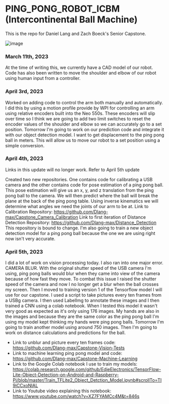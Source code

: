 # PING_PONG_ROBOT_ICBM (Intercontinental Ball Machine)

This is the repo for Daniel Lang and Zach Boeck's Senior Capstone. 




![image](https://user-images.githubusercontent.com/59770928/224519787-24003ce6-15b4-4854-8212-5fde6178273f.png)


### March 11th, 2023

At the time of writing this, we currently have a CAD model of our robot. 
Code has also been written to move the shoulder and elbow of our robot using human input from a controller.

### April 3rd, 2023

Worked on adding code to control the arm both manually and automatically. I did this by using a motion profile 
provide by WPI for controlling an arm using relative encoders built into the Neo 550s. These encoders will slip
over time so I think we are going to add two limit switches to reset the encoder values of the shoulder and elbow
so we can accurately go to a set position. Tomorrow I'm going to work on our prediction code and integrate it with
our object detection model. I want to get displacement to the ping pong ball in meters. This will allow us to move our 
robot to a set position using a simple conversion. 

### April 4th, 2023

Links in this update will no longer work. Refer to April 5th update

Created two new repositories. One contains code for calibrating a USB camera and the other contains code for pose
estimation of a ping pong ball. This pose estimation will give us an x, y, and z translation from the ping pong ball to
the camera. We will then predict where the ball will break the plane at the back of the ping pong table. Using 
inverse kinematics we will determine what angles we need the joints of our arm to be at. Link to Calibration Repository:
https://github.com/Dlang-max/Capstone_Camera_Calibration Link to first iteration of Distance Detection Repository: 
https://github.com/Dlang-max/Distance_Detection This repository is bound to change. I'm also going to train a new object
detection model for a ping pong ball because the one we are using right now isn't very accurate. 
 
### April 5th, 2023
 
I did a lot of work on vision processing today. I also ran into one major error. CAMERA BLUR. With the original shutter speed of 
the USB camera I'm using, ping pong balls would blur when they came into view of the camera because of how fast they move. To combat
this issue I raised the shutter speed of the camera and now I no longer get a blur when the ball crosses my screen. Then I moved to training
version 1 of the Tensorflow model I will use for our capstone. I used a script to take pictures every ten frames from a USBg camera. I then used 
LabelImg to annotate these images and I then trained a CNN using a colab notebook. When I tested this model it wasn't very good as expected as it's
only using 176 images. My hands are also in the images and because they are the same color as the ping pong ball I'm using my model kept thinking my
hands were ping pong balls. Tomorrow I'm going to train another model using around 750 images. Then I'm going to work on distance calculations and
predictions for the ball. 

+ Link to unblur and picture every ten frames code: https://github.com/Dlang-max/Capstone-Vision-Tests
+ Link to machine learning ping pong model and code: https://github.com/Dlang-max/Capstone-Machine-Learning
+ Link to the Google Colab notebook I use to train my models: https://colab.research.google.com/github/EdjeElectronics/TensorFlow-Lite-Object-Detection-on-Android-and-Raspberry-Pi/blob/master/Train_TFLite2_Object_Detction_Model.ipynb#scrollTo=TI9iCCxoNlAL
+ Link to Youtube video explaining this notebook: https://www.youtube.com/watch?v=XZ7FYAMCc4M&t=846s

